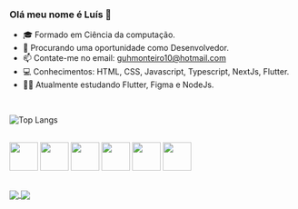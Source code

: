 ### Olá meu nome é Luís 👋


- 🎓 Formado em Ciência da computação.
- 💼 Procurando uma oportunidade como Desenvolvedor.
- 📫 Contate-me no email: guhmonteiro10@hotmail.com
- 💻 Conhecimentos: HTML, CSS, Javascript, Typescript, NextJs, Flutter.
- 👨‍💻 Atualmente estudando Flutter, Figma e NodeJs.

<br>

![Top Langs](https://github-readme-stats.vercel.app/api/top-langs/?username=Luis020-hub&size_weight=0.5&count_weight=0.5&show_icons=true&theme=transparent)


<div style="display: inline_block"> <br>
	
  <img height="50em" src="https://cdn.jsdelivr.net/gh/devicons/devicon/icons/html5/html5-original.svg" />
  <img height="50em" src="https://cdn.jsdelivr.net/gh/devicons/devicon/icons/css3/css3-original.svg" />
  <img height="50em" src="https://cdn.jsdelivr.net/gh/devicons/devicon/icons/javascript/javascript-original.svg" />
  <img height="50em" src="https://cdn.jsdelivr.net/gh/devicons/devicon/icons/typescript/typescript-original.svg" />
  <img height="50em" src="https://cdn.jsdelivr.net/gh/devicons/devicon/icons/nextjs/nextjs-line.svg" />
  <img height="50em" src="https://cdn.jsdelivr.net/gh/devicons/devicon/icons/flutter/flutter-original.svg" />
	
</div>

 ##
 
<div style="display: inline_block">
	<a href="https://github.com/Luis020-hub" style="align:left">
		<img align="center" src="https://img.shields.io/badge/GitHub-100000?style=for-the-badge&logo=github&logoColor=white"/>
	</a>
	<a href="https://www.linkedin.com/in/luis-gustavo-monteiro-santos-9b0300182/"> 
		<img align="center" src="https://img.shields.io/badge/LinkedIn-0077B5?style=for-the-badge&logo=linkedin&logoColor=white"/> 
	</a>
</div>
